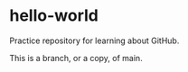 # hello-world
Practice repository for learning about GitHub.

This is a branch, or a copy, of main.
